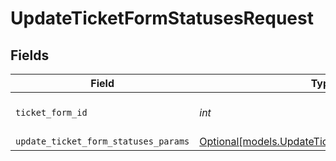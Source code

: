 # UpdateTicketFormStatusesRequest


## Fields

| Field                                                                                          | Type                                                                                           | Required                                                                                       | Description                                                                                    | Example                                                                                        |
| ---------------------------------------------------------------------------------------------- | ---------------------------------------------------------------------------------------------- | ---------------------------------------------------------------------------------------------- | ---------------------------------------------------------------------------------------------- | ---------------------------------------------------------------------------------------------- |
| `ticket_form_id`                                                                               | *int*                                                                                          | :heavy_check_mark:                                                                             | The ID of the ticket form                                                                      | 47                                                                                             |
| `update_ticket_form_statuses_params`                                                           | [Optional[models.UpdateTicketFormStatusesParams]](../models/updateticketformstatusesparams.md) | :heavy_minus_sign:                                                                             | N/A                                                                                            |                                                                                                |